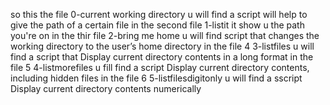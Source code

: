 so this the file 0-current working directory u will find a script will help to give the path of a certain file
in the second file 1-listit it show u the path you're on
in the thir file 2-bring me home u will find script that changes the working directory to the user’s home directory
in the file 4 3-listfiles u will find a script that Display current directory contents in a long format 
in the file 5 4-listmorefiles u fill find a script Display current directory contents, including hidden files
in the file 6  5-listfilesdigitonly u will find a sscript Display current directory contents numerically 
